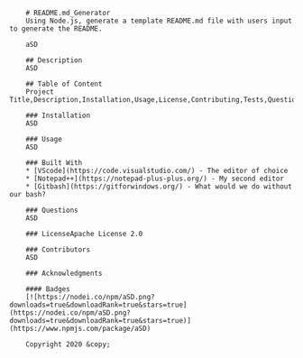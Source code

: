         # README.md_Generator
        Using Node.js, generate a template README.md file with users input to generate the README.

        aSD
        
        ## Description    
        ASD
        
        ## Table of Content
        Project Title,Description,Installation,Usage,License,Contributing,Tests,Questions
        
        ### Installation
        ASD

        ### Usage
        ASD

        ### Built With
        * [VScode](https://code.visualstudio.com/) - The editor of choice
        * [Notepad++](https://notepad-plus-plus.org/) - My second editor
        * [Gitbash](https://gitforwindows.org/) - What would we do without our bash?

        ### Questions
        ASD
        
        ### LicenseApache License 2.0

        ### Contributors
        ASD

        ### Acknowledgments

        #### Badges
        [![https://nodei.co/npm/aSD.png?downloads=true&downloadRank=true&stars=true](https://nodei.co/npm/aSD.png?downloads=true&downloadRank=true&stars=true)](https://www.npmjs.com/package/aSD)
        
        Copyright 2020 &copy;
